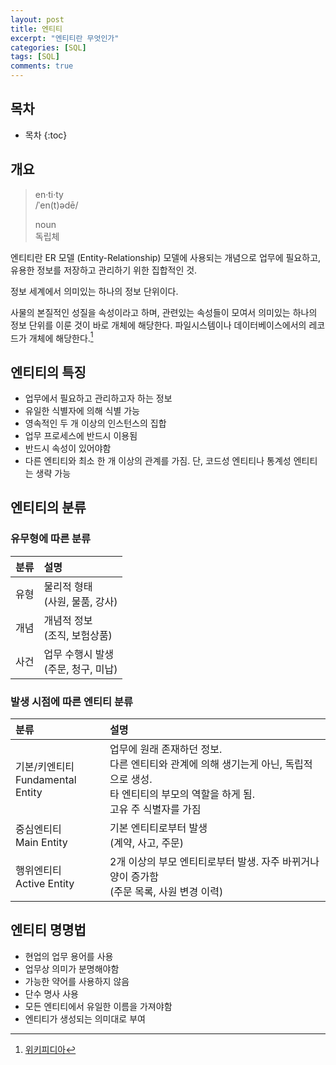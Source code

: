 ```yaml
---
layout: post
title: 엔티티
excerpt: "엔티티란 무엇인가"
categories: [SQL]
tags: [SQL]
comments: true
---
```


## 목차

* 목차
{:toc}

## 개요

> en·ti·ty<br>
> /ˈen(t)ədē/<p/>
> noun<br>
> 독립체

엔티티란 ER 모델 (Entity-Relationship) 모델에 사용되는 개념으로 업무에 필요하고, 유용한 정보를 저장하고 관리하기 위한 집합적인 것.

정보 세계에서 의미있는 하나의 정보 단위이다.

사물의 본질적인 성질을 속성이라고 하며, 관련있는 속성들이 모여서 의미있는 하나의 정보 단위를 이룬 것이 바로 개체에 해당한다. 파일시스템이나 데이터베이스에서의 레코드가 개체에 해당한다.[^1]

[^1]: [위키피디아](https://ko.wikipedia.org/wiki/%EA%B0%9C%EC%B2%B4_(%EC%BB%B4%ED%93%A8%ED%8C%85))

## 엔티티의 특징

* 업무에서 필요하고 관리하고자 하는 정보
* 유일한 식별자에 의해 식별 가능
* 영속적인 두 개 이상의 인스턴스의 집합
* 업무 프로세스에 반드시 이용됨
* 반드시 속성이 있어야함
* 다른 엔티티와 최소 한 개 이상의 관계를 가짐. 단, 코드성 엔티티나 통계성 엔티티는 생략 가능

## 엔티티의 분류

### 유무형에 따른 분류

| 분류 | 설명 |
|:--|:--|
| 유형 | 물리적 형태<br>(사원, 물품, 강사) |
| 개념 | 개념적 정보<br>(조직, 보험상품) |
| 사건 | 업무 수행시 발생<br>(주문, 청구, 미납) |

### 발생 시점에 따른 엔티티 분류

| 분류 | 설명 |
|:--|:--|
| 기본/키엔티티<br>Fundamental Entity | 업무에 원래 존재하던 정보.<br>다른 엔티티와 관계에 의해 생기는게 아닌, 독립적으로 생성.<br>타 엔티티의 부모의 역할을 하게 됨.<br>고유 주 식별자를 가짐 |
| 중심엔티티<br>Main Entity | 기본 엔티티로부터 발생<br>(계약, 사고, 주문) |
| 행위엔티티<br>Active Entity | 2개 이상의 부모 엔티티로부터 발생. 자주 바뀌거나 양이 증가함<br>(주문 목록, 사원 변경 이력) |

## 엔티티 명명법

* 현업의 업무 용어를 사용
* 업무상 의미가 분명해야함
* 가능한 약어를 사용하지 않음
* 단수 명사 사용
* 모든 엔티티에서 유일한 이름을 가져야함
* 엔티티가 생성되는 의미대로 부여
